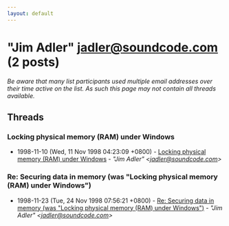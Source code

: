 ```yaml
---
layout: default
---
```


# "Jim Adler" <jadler@soundcode.com> (2 posts)

_Be aware that many list participants used multiple email addresses over their time active on the list. As such this page may not contain all threads available._

## Threads

### Locking physical memory (RAM) under Windows
+ 1998-11-10 (Wed, 11 Nov 1998 04:23:09 +0800) - [Locking physical memory (RAM) under Windows](/archive/1998/11/d1e743a0ea67520bcd1837d51920ae729c8a262ec7af36ba6e3578c3cc83fe86) - _"Jim Adler" \<jadler@soundcode.com\>_

### Re: Securing data in memory (was "Locking physical memory (RAM) under Windows")
+ 1998-11-23 (Tue, 24 Nov 1998 07:56:21 +0800) - [Re: Securing data in memory (was "Locking physical memory (RAM) under Windows")](/archive/1998/11/a5a7f4d765c42d3cf492c1954f2dc243fada06d0a445de92ac1c6e690ed7938c) - _"Jim Adler" \<jadler@soundcode.com\>_

